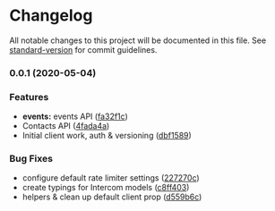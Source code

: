 # Changelog

All notable changes to this project will be documented in this file. See [standard-version](https://github.com/conventional-changelog/standard-version) for commit guidelines.

### 0.0.1 (2020-05-04)


### Features

* **events:** events API ([fa32f1c](https://github.com/musicplayce/intercom-ts/commit/fa32f1c969cb8b1bd850ae7b7d9fcdf31608b53f))
* Contacts API ([4fada4a](https://github.com/musicplayce/intercom-ts/commit/4fada4a43a0470df45f4d897805c7008e9b200cd))
* Initial client work, auth & versioning ([dbf1589](https://github.com/musicplayce/intercom-ts/commit/dbf15899d0e9df2284b2de9e8f0b0cdf3a6c1f56))


### Bug Fixes

* configure default rate limiter settings ([227270c](https://github.com/musicplayce/intercom-ts/commit/227270c3df27dd12ba07f794dee1415c72c95ce3))
* create typings for Intercom models ([c8ff403](https://github.com/musicplayce/intercom-ts/commit/c8ff4036a310474f7f678194417e4d79a77e8de1))
* helpers & clean up default client prop ([d559b6c](https://github.com/musicplayce/intercom-ts/commit/d559b6c3425a1522149e9fb7644a047f58c02424))
